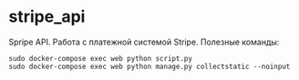 # stripe_api
Spripe API. Работа с платежной системой Stripe.
Полезные команды:
```
sudo docker-compose exec web python script.py
sudo docker-compose exec web python manage.py collectstatic --noinput 
```